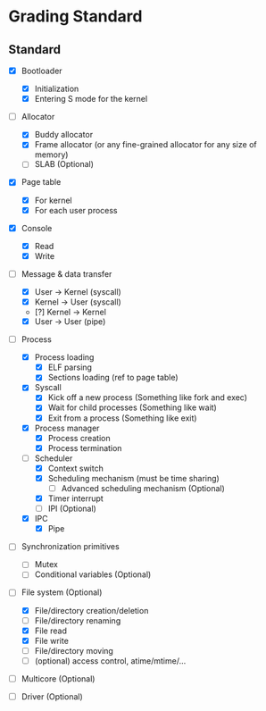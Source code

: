 # Grading Standard

## Standard

- [x] Bootloader  
  - [x] Initialization  
  - [x] Entering S mode for the kernel  
- [ ] Allocator  
  - [x] Buddy allocator  
  - [x] Frame allocator (or any fine-grained allocator for any size of memory)  
  - [ ] SLAB (Optional) 
- [x] Page table  
  - [x] For kernel  
  - [x] For each user process  
- [x] Console  
  - [x] Read  
  - [x] Write  
- [ ] Message & data transfer  
  - [x] User \-\> Kernel (syscall) 
  - [x] Kernel \-\> User (syscall) 
  - [?] Kernel \-\> Kernel  
  - [x] User \-\> User (pipe) 
- [ ] Process  
  - [x] Process loading  
    - [x] ELF parsing  
    - [x] Sections loading (ref to page table)  
  - [x] Syscall  
    - [x] Kick off a new process (Something like fork and exec)  
    - [x] Wait for child processes (Something like wait)  
    - [x] Exit from a process (Something like exit)  
  - [x] Process manager  
    - [x] Process creation  
    - [x] Process termination  
  - [ ] Scheduler  
    - [x] Context switch  
    - [x] Scheduling mechanism (must be time sharing)  
      - [ ] Advanced scheduling mechanism (Optional)
    - [x] Timer interrupt 
    - [ ] IPI (Optional)
  - [x] IPC 
    - [x] Pipe 
- [ ] Synchronization primitives  
  - [ ] Mutex  
  - [ ] Conditional variables (Optional) 
- [ ] File system (Optional) 
  - [x] File/directory creation/deletion   
  - [ ] File/directory renaming  
  - [x] File read  
  - [x] File write  
  - [ ] File/directory moving  
  - [ ] (optional) access control, atime/mtime/…  
- [ ] Multicore (Optional) 
- [ ] Driver (Optional)

